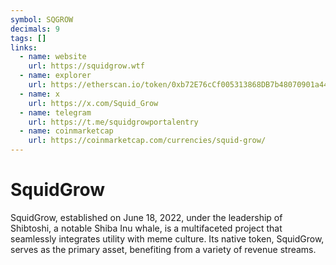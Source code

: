 ```yaml
---
symbol: SQGROW
decimals: 9
tags: []
links:
  - name: website
    url: https://squidgrow.wtf
  - name: explorer
    url: https://etherscan.io/token/0xb72E76cCf005313868DB7b48070901a44629da98
  - name: x
    url: https://x.com/Squid_Grow
  - name: telegram
    url: https://t.me/squidgrowportalentry
  - name: coinmarketcap
    url: https://coinmarketcap.com/currencies/squid-grow/
---
```


# SquidGrow

SquidGrow, established on June 18, 2022, under the leadership of Shibtoshi, a notable Shiba Inu whale, is a multifaceted project that seamlessly integrates utility with meme culture. Its native token, SquidGrow, serves as the primary asset, benefiting from a variety of revenue streams.

